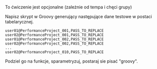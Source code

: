 To ćwiczenie jest opcjonalne (zależnie od tempa i chęci grupy)

Napisz skrypt w Groovy generujący następujące dane testowe w postaci tabelarycznej.

    user01@PerformanceProject_001,PASS_TO_REPLACE
    user02@PerformanceProject_001,PASS_TO_REPLACE
    user01@PerformanceProject_002,PASS_TO_REPLACE
    user02@PerformanceProject_002,PASS_TO_REPLACE
    ...
    user02@PerformanceProject_010,PASS_TO_REPLACE

Podziel go na funkcje, sparametryzuj, postaraj sie pisać "groovy".
